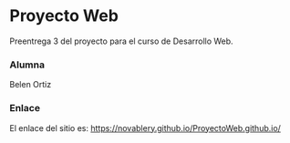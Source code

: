 # Proyecto Web
Preentrega 3 del proyecto para el curso de Desarrollo Web.

### Alumna
Belen Ortiz

### Enlace
El enlace del sitio es: https://novablery.github.io/ProyectoWeb.github.io/

